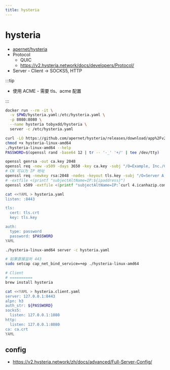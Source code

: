 ```yaml
---
title: hysteria
---
```


# hysteria

- [apernet/hysteria](https://github.com/apernet/hysteria)
- Protocol
  - QUIC
  - https://v2.hysteria.network/docs/developers/Protocol/
- Server - Client -> SOCKS5, HTTP

:::tip

- 使用 ACME - 需要 tls、acme 配置

:::

```bash
docker run --rm -it \
  -v $PWD/hysteria.yaml:/etc/hysteria.yaml \
  -p 8080:8080 \
  --name hysteria tobyxdd/hysteria \
  server -c /etc/hysteria.yaml

curl -LO https://github.com/apernet/hysteria/releases/download/app%2Fv2.1.1/hysteria-linux-amd64
chmod +x hysteria-linux-amd64
./hysteria-linux-amd64 --help
PASSWORD=$(openssl rand -base64 12 | tr -- '-_' '+/' | tee /dev/tty)

openssl genrsa -out ca.key 2048
openssl req -new -x509 -days 3650 -key ca.key -subj "/O=Example, Inc./CN=Example Root CA" -out ca.crt
# CN 可以为 IP 地址
openssl req -newkey rsa:2048 -nodes -keyout tls.key -subj "/O=Server A, Inc./CN=example.com" -out server.csr
# -extfile <(printf "subjectAltName=IP:${ipaddress}")
openssl x509 -extfile <(printf "subjectAltName=IP:`curl 4.icanhazip.com -sf`") -req -days 3650 -in server.csr -CA ca.crt -CAkey ca.key -CAcreateserial -out tls.crt

cat <<YAML > hysteria.yaml
listen: :8443

tls:
  cert: tls.crt
  key: tls.key

auth:
  type: password
  password: $PASSWORD
YAML

./hysteria-linux-amd64 server -c hysteria.yaml

# 如果直接监听 443
sudo setcap cap_net_bind_service=+ep ./hysteria-linux-amd64

# Client
# ==========
brew install hysteria

cat <<YAML > hysteria.client.yaml
server: 127.0.0.1:8443
alpn: h3
auth_str: ${PASSWORD}
socks5:
  listen: 127.0.0.1:1080
http:
  listen: 127.0.0.1:8080
ca: ca.crt
YAML

```

## config


- https://v2.hysteria.network/zh/docs/advanced/Full-Server-Config/

